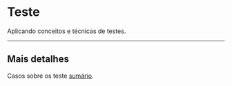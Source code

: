 # Teste
Aplicando conceitos e técnicas de testes.

***

## Mais detalhes
Casos sobre os teste [sumário](DIRECTORY.md).
